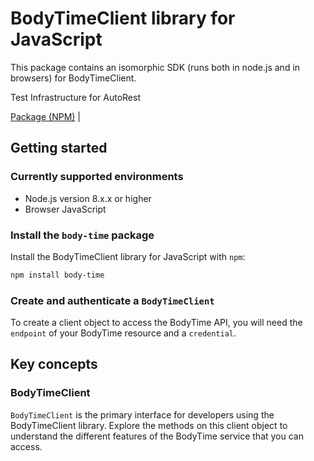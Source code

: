 # BodyTimeClient library for JavaScript

This package contains an isomorphic SDK (runs both in node.js and in browsers) for BodyTimeClient.

Test Infrastructure for AutoRest

[Package (NPM)](https://www.npmjs.com/package/body-time) |

## Getting started

### Currently supported environments

- Node.js version 8.x.x or higher
- Browser JavaScript


### Install the `body-time` package

Install the BodyTimeClient library for JavaScript with `npm`:

```bash
npm install body-time
```

### Create and authenticate a `BodyTimeClient`

To create a client object to access the BodyTime API, you will need the `endpoint` of your BodyTime resource and a `credential`.
## Key concepts

### BodyTimeClient

`BodyTimeClient` is the primary interface for developers using the BodyTimeClient library. Explore the methods on this client object to understand the different features of the BodyTime service that you can access.

